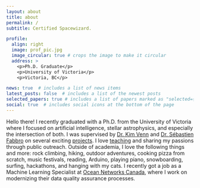 ```yaml
---
layout: about
title: about
permalink: /
subtitle: Certified Spacewizard.

profile:
  align: right
  image: prof_pic.jpg
  image_circular: true # crops the image to make it circular
  address: >
    <p>Ph.D. Graduate</p>
    <p>University of Victoria</p>
    <p>Victoria, BC</p>

news: true  # includes a list of news items
latest_posts: false  # includes a list of the newest posts
selected_papers: true # includes a list of papers marked as "selected={true}"
social: true  # includes social icons at the bottom of the page
---
```

Hello there! I recently graduated with a Ph.D. from the University of Victoria where I focused on artificial intelligence, stellar astrophysics, and especially the intersection of both. I was supervised by [Dr. Kim Venn](https://www.uvic.ca/research/centres/arc/people/faculty/venn-kim.php) and [Dr. Sébastien Fabbro](https://astroherzberg.org/people/sebastien-fabbro/) on several exciting [projects](/projects). I love [teaching](/teaching) and sharing my passions through public outreach. Outside of academia, I love the following things and more: rock climbing, hiking, outdoor adventures, cooking pizza from scratch, music festivals, reading, Arduino, playing piano, snowboarding, surfing, hackathons, and hanging with my cats. I recently got a job as a Machine Learning Specialist at [Ocean Networks Canada](https://oceannetworks.ca/), where I work on modernizing their data quality assurance processes.
